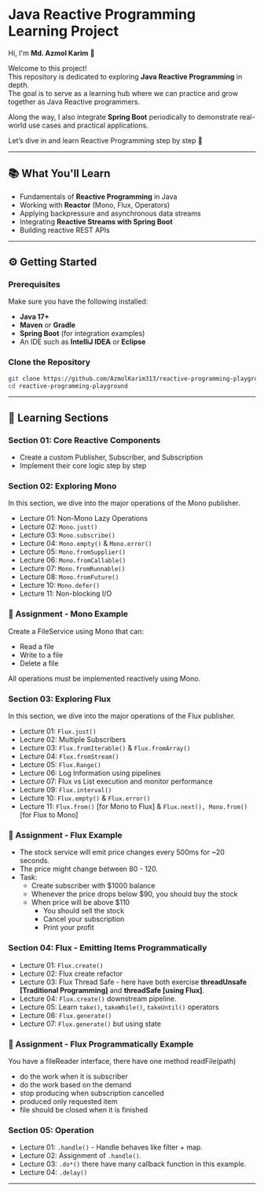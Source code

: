 # Java Reactive Programming Learning Project

Hi, I'm **Md. Azmol Karim** 👋  

Welcome to this project!  
This repository is dedicated to exploring **Java Reactive Programming** in depth.  
The goal is to serve as a learning hub where we can practice and grow together as Java Reactive programmers.  

Along the way, I also integrate **Spring Boot** periodically to demonstrate real-world use cases and practical applications.  

Let’s dive in and learn Reactive Programming step by step 🚀  

---

## 📚 What You'll Learn
- Fundamentals of **Reactive Programming** in Java  
- Working with **Reactor** (Mono, Flux, Operators)  
- Applying backpressure and asynchronous data streams  
- Integrating **Reactive Streams with Spring Boot**  
- Building reactive REST APIs  

---

## ⚙️ Getting Started

### Prerequisites
Make sure you have the following installed:
- **Java 17+**  
- **Maven** or **Gradle**  
- **Spring Boot** (for integration examples)  
- An IDE such as **IntelliJ IDEA** or **Eclipse**  

### Clone the Repository
```bash
git clone https://github.com/AzmolKarim313/reactive-programming-playground.git
cd reactive-programming-playground
```

---

## 🧩 Learning Sections
### Section 01: Core Reactive Components
- Create a custom Publisher, Subscriber, and Subscription
- Implement their core logic step by step

### Section 02: Exploring Mono
In this section, we dive into the major operations of the Mono publisher.
- Lecture 01: Non-Mono Lazy Operations
- Lecture 02: `Mono.just()`
- Lecture 03: `Mono.subscribe()`
- Lecture 04: `Mono.empty()` & `Mono.error()`
- Lecture 05: `Mono.fromSupplier()`
- Lecture 06: `Mono.fromCallable()`
- Lecture 07: `Mono.fromRunnable()`
- Lecture 08: `Mono.fromFuture()`
- Lecture 10: `Mono.defer()`
- Lecture 11: Non-blocking I/O

### 🎯 Assignment - Mono Example

Create a FileService using Mono that can:
- Read a file
- Write to a file
- Delete a file

All operations must be implemented reactively using Mono.

### Section 03: Exploring Flux
In this section, we dive into the major operations of the Flux publisher.
- Lecture 01: `Flux.just()`
- Lecture 02: Multiple Subscribers
- Lecture 03: `Flux.fromIterable()` & `Flux.fromArray()`
- Lecture 04: `Flux.fromStream()`
- Lecture 05: `Flux.Range()`
- Lecture 06: Log Information using pipelines
- Lecture 07: Flux vs List execution and monitor performance
- Lecture 09: `Flux.interval()`
- Lecture 10: `Flux.empty()` & `Flux.error()`
- Lecture 11: `Flux.from()` [for Mono to Flux] & `Flux.next(), Mono.from()` [for Flux to Mono]

### 🎯 Assignment - Flux Example

- The stock service will emit price changes every 500ms for ~20 seconds.
- The price might change between 80 - 120.
- Task:
  - Create subscriber with $1000 balance
  - Whenever the price drops below $90, you should buy the stock
  - When price will be above $110
    - You should sell the stock
    - Cancel your subscription
    - Print your profit

### Section 04: Flux - Emitting Items Programmatically
- Lecture 01: `Flux.create()`
- Lecture 02: Flux create refactor
- Lecture 03: Flux Thread Safe - here have both exercise **threadUnsafe [Traditional Programming]** and **threadSafe [using Flux]**.
- Lecture 04: `Flux.create()` downstream pipeline.
- Lecture 05: Learn `take()`, `takeWhile()`, `takeUntil()` operators
- Lecture 06: `Flux.generate()`
- Lecture 07: `Flux.generate()` but using state

### 🎯 Assignment - Flux Programmatically Example

You have a fileReader interface, there have one method readFile(path)
- do the work when it is subscriber
- do the work based on the demand
- stop producing when subscription cancelled
- produced only requested item
- file should be closed when it is finished

### Section 05: Operation
- Lecture 01: `.handle()` - Handle behaves like filter + map.
- Lecture 02: Assignment of `.handle()`.
- Lecture 03: `.do*()` there have many callback function in this example.
- Lecture 04: `.delay()`

---